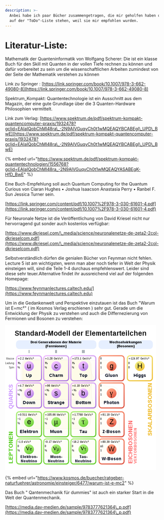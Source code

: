 ```yaml
---
description: >-
  Anbei habe ich paar Bücher zusammengetragen, die mir geholfen haben oder noch
  auf der "ToDo"-Liste stehen, weil sie mir empfohlen wurden.
---
```


# Literatur-Liste:

Mathematik der Quanteninformatik  von Wolfgang Scherer: Die ist ein klasse Buch für den Skill mit Quanten in der vollen Tiefe rechnen zu können und  dafür vorbereitet zu sein um die wissenschaftlichen Arbeiten zumindest von der Seite der Mathematik verstehen zu können

Link zu Springer : [https://link.springer.com/book/10.1007/978-3-662-49080-8](https://link.springer.com/book/10.1007/978-3-662-49080-8)

Spektrum\_Kompakt:  Quantentechnologie ist ein Ausschnitt aus dem Magazin, der eine gute Grundlage über die 3 Quanten-Hardware  Philosophien vermittelt.

Link zum Verlag: [https://www.spektrum.de/pdf/spektrum-kompakt-quantencomputer-praxis/1932478?gclid=EAIaIQobChMI48ra\_-2N9AIVGuqyCh0t1wMQEAQYBCABEgI\_UPD\_BwE](https://www.spektrum.de/pdf/spektrum-kompakt-quantencomputer-praxis/1932478?gclid=EAIaIQobChMI48ra\_-2N9AIVGuqyCh0t1wMQEAQYBCABEgI\_UPD\_BwE)

{% embed url="https://www.spektrum.de/pdf/spektrum-kompakt-quantentechnologien/1556768?gclid=EAIaIQobChMI48ra_-2N9AIVGuqyCh0t1wMQEAQYASABEgK-HfD_BwE" %}

Eine Buch-Empfehlung soll auch Quantum Computing for the Quantum Curious von Ciaran Hughes • Joshua Isaacson Anastasia Perry • Ranbel F. Sun Jessica Turner sein.

[https://link.springer.com/content/pdf/10.1007%2F978-3-030-61601-4.pdf](https://link.springer.com/content/pdf/10.1007%2F978-3-030-61601-4.pdf)

Für Neuronale Netze ist die Veröffentlichung von David Kriesel nicht nur hervorragend gut sonder auch kostenlos verfügbar:

[https://www.dkriesel.com/\_media/science/neuronalenetze-de-zeta2-2col-dkrieselcom.pdf](https://www.dkriesel.com/\_media/science/neuronalenetze-de-zeta2-2col-dkrieselcom.pdf)

Selbstverständlich dürfen die genialen Bücher von Feynman nicht fehlen. Lecture 5 ist am wichtigsten, wenn man aber noch tiefer in Welt der Physik einsteigen will, sind die Teile 1-4 durchaus empfehlenswert. Leider sind diese sehr teuer.Alternative findet ihr aussreichend viel auf der folgenden Homepage:

[https://www.feynmanlectures.caltech.edu/](https://www.feynmanlectures.caltech.edu)

Um in die Gedankenwelt und Perspektive einzutauen ist das Buch "Warum ist E=mc²" ( im Kosmos Verlag erschienen ) sehr gut. Gerade um die Entwicklung der Physik zu verstehen und auch die Differnezierung von Fermionen und Bosonen  zu verstehen:

![](<../.gitbook/assets/grafik (16).png>)

{% embed url="https://www.kosmos.de/buecher/ratgeber-naturfuehrer/astronomie/einsteiger/6477/warum-ist-e-mc2" %}

Das Buch " Qantenmechanik für dummies" ist auch ein starker Start in die Welt der Quantenmechanik.

[https://media.dav-medien.de/sample/9783777621364\_p.pdf](https://media.dav-medien.de/sample/9783777621364\_p.pdf)

